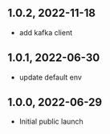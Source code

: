 ## 1.0.2, 2022-11-18

* add kafka client

## 1.0.1, 2022-06-30

* update default env

## 1.0.0, 2022-06-29

* Initial public launch
